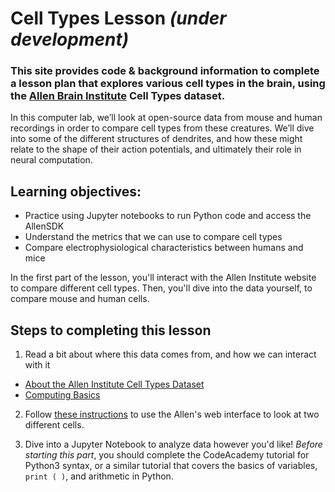 # Cell Types Lesson <i>(under development)</i>
### This site provides code & background information to complete a lesson plan that explores various cell types in the brain, using the <a href="https://alleninstitute.org/what-we-do/brain-science/">Allen Brain Institute</a> Cell Types dataset.

In this computer lab, we’ll look at open-source data from mouse and human recordings in order to compare cell types from these creatures. We’ll dive into some of the different structures of dendrites, and how these might relate to the shape of their action potentials, and ultimately their role in neural computation.

## Learning objectives:
* Practice using Jupyter notebooks to run Python code and access the AllenSDK
* Understand the metrics that we can use to compare cell types
* Compare electrophysiological characteristics between humans and mice

In the first part of the lesson, you'll interact with the Allen Institute website to compare different cell types. Then, you'll dive into the data yourself, to compare mouse and human cells.

## Steps to completing this lesson

1. Read a bit about where this data comes from, and how we can interact with it
* <a href="https://ajuavinett.github.io/CellTypesLesson/background">About the Allen Institute Cell Types Dataset</a>
* <a href="https://ajuavinett.github.io/BIPN145/computing_basics">Computing Basics</a>

2. Follow <a href="https://ajuavinett.github.io/CellTypesLesson/instructions">these instructions</a> to use the Allen's web interface to look at two different cells.

3. Dive into a Jupyter Notebook to analyze data however you'd like! <i>Before starting this part</i>, you should complete the CodeAcademy tutorial for Python3 syntax, or a similar tutorial that covers the basics of variables, `print ( )`, and arithmetic in Python.
